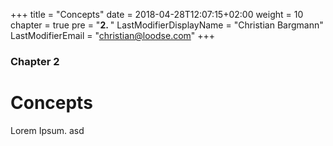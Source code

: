 +++
title = "Concepts"
date = 2018-04-28T12:07:15+02:00
weight = 10
chapter = true
pre = "<b>2. </b>"
LastModifierDisplayName = "Christian Bargmann"
LastModifierEmail = "christian@loodse.com"
+++

### Chapter 2

# Concepts

Lorem Ipsum. asd
